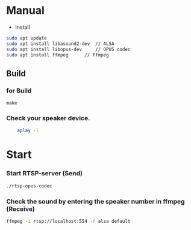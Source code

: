 # Manual

- Install
```bash
sudo apt update
sudo apt install libasound2-dev  // ALSA 
sudo apt install libopus-dev     // OPUS codec
sudo apt install ffmpeg		 // ffmpeg 
```
## Build

### for Build 
    make

###  Check your speaker device.
```bash
    aplay -l
```

# Start

### Start RTSP-server (Send)
```bash
./rtsp-opus-codec
```

### Check the sound by entering the speaker number in ffmpeg (Receive)
```bash
ffmpeg -i rtsp://localhost:554 -f alsa default
```
